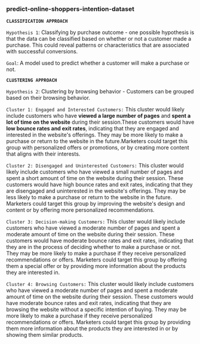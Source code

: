 ### predict-online-shoppers-intention-dataset

**`CLASSIFICATION APPROACH`**

`Hypothesis 1`: Classifying by purchase outcome - one possible hypothesis is that the data can be classified based on whether or not a customer made a purchase. This could reveal patterns or characteristics that are associated with successful conversions.

`Goal`: A model used to predict whether a customer will make a purchase or not.

**`CLUSTERING APPROACH`**

`Hypothesis 2`: Clustering by browsing behavior - Customers can be grouped based on their browsing behavior. 

`Cluster 1: Engaged and Interested Customers:` This cluster would likely include customers who have **viewed a large number of pages** and **spent a lot of time on the website** during their session.These customers would have **low bounce rates and exit rates**, indicating that they are engaged and interested in the website's offerings. They may be more likely to make a purchase or return to the website in the future.Marketers could target this group with personalized offers or promotions, or by creating more content that aligns with their interests.

`Cluster 2: Disengaged and Uninterested Customers:` This cluster would likely include customers who have viewed a small number of pages and spent a short amount of time on the website during their session. These customers would have high bounce rates and exit rates, indicating that they are disengaged and uninterested in the website's offerings. They may be less likely to make a purchase or return to the website in the future. Marketers could target this group by improving the website's design and content or by offering more personalized recommendations.

`Cluster 3: Decision-making Customers:` This cluster would likely include customers who have viewed a moderate number of pages and spent a moderate amount of time on the website during their session. These customers would have moderate bounce rates and exit rates, indicating that they are in the process of deciding whether to make a purchase or not. They may be more likely to make a purchase if they receive personalized recommendations or offers. Marketers could target this group by offering them a special offer or by providing more information about the products they are interested in.

`Cluster 4: Browsing Customers:` This cluster would likely include customers who have viewed a moderate number of pages and spent a moderate amount of time on the website during their session. These customers would have moderate bounce rates and exit rates, indicating that they are browsing the website without a specific intention of buying. They may be more likely to make a purchase if they receive personalized recommendations or offers. Marketers could target this group by providing them more information about the products they are interested in or by showing them similar products.

